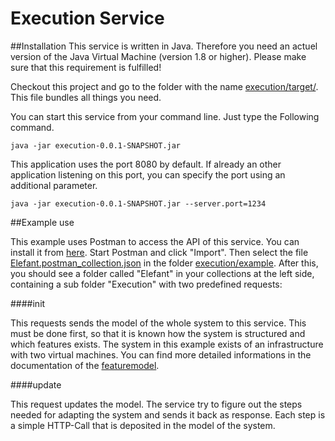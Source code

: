 # Execution Service

##Installation
This service is written in Java. Therefore you need an actuel version of the Java Virtual Machine (version 1.8 or higher). Please make sure that this requirement is fulfilled!

Checkout this project and go to the folder with the name [execution/target/](https://github.com/Ciro14/Elefant/tree/master/execution/target). This file bundles all things you need.

You can start this service from your command line. Just type the Following command.

    java -jar execution-0.0.1-SNAPSHOT.jar

This application uses the port 8080 by default. If already an other application listening on this port, you can specify the port using an additional parameter.

    java -jar execution-0.0.1-SNAPSHOT.jar --server.port=1234

##Example use

This example uses Postman to access the API of this service. You can install it from [here](https://www.getpostman.com/). Start Postman and click "Import". Then select the file [Elefant.postman_collection.json](https://github.com/Ciro14/Elefant/tree/master/execution/example) in the folder [execution/example](https://github.com/Ciro14/Elefant/tree/master/execution/example). After this, you should see a folder called "Elefant" in your collections at the left side, containing a sub folder "Execution" with two predefined requests:

####init

This requests sends the model of the whole system to this service. This must be done first, so that it is known how the system is structured and which features exists. The system in this example exists of an infrastructure with two virtual machines. You can find more detailed informations in the documentation of the [featuremodel](https://github.com/Ciro14/Elefant/tree/master/featuremodel).

####update

This request updates the model. The service try to figure out the steps needed for adapting the system and sends it back as response. Each step is a simple HTTP-Call that is deposited in the model of the system. 
